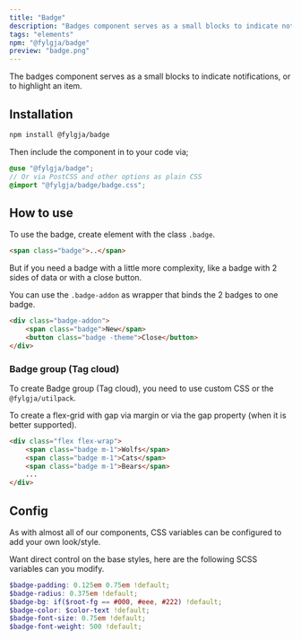 ```yaml
---
title: "Badge"
description: "Badges component serves as a small blocks to indicate notifications. Or to highlight an item."
tags: "elements"
npm: "@fylgja/badge"
preview: "badge.png"
---
```


The badges component serves as a small blocks to indicate notifications, or to highlight an item.

## Installation

```bash
npm install @fylgja/badge
```

Then include the component in to your code via;

```scss
@use "@fylgja/badge";
// Or via PostCSS and other options as plain CSS
@import "@fylgja/badge/badge.css";
```

## How to use

To use the badge, create element with the class `.badge`.

```html
<span class="badge">..</span>
```

But if you need a badge with a little more complexity,
like a badge with 2 sides of data or with a close button.

You can use the `.badge-addon` as wrapper that binds the 2 badges to one badge.

```html
<div class="badge-addon">
    <span class="badge">New</span>
    <button class="badge -theme">Close</button>
</div>
```

### Badge group (Tag cloud)

To create Badge group (Tag cloud), you need to use custom CSS or the `@fylgja/utilpack`.

To create a flex-grid with gap via margin or via the gap property (when it is better supported).

```html
<div class="flex flex-wrap">
    <span class="badge m-1">Wolfs</span>
    <span class="badge m-1">Cats</span>
    <span class="badge m-1">Bears</span>
    ...
</div>
```

## Config

As with almost all of our components, CSS variables can be configured to add your own look/style.

Want direct control on the base styles, here are the following SCSS variables can you modify.

```scss
$badge-padding: 0.125em 0.75em !default;
$badge-radius: 0.375em !default;
$badge-bg: if($root-fg == #000, #eee, #222) !default;
$badge-color: $color-text !default;
$badge-font-size: 0.75em !default;
$badge-font-weight: 500 !default;
```
